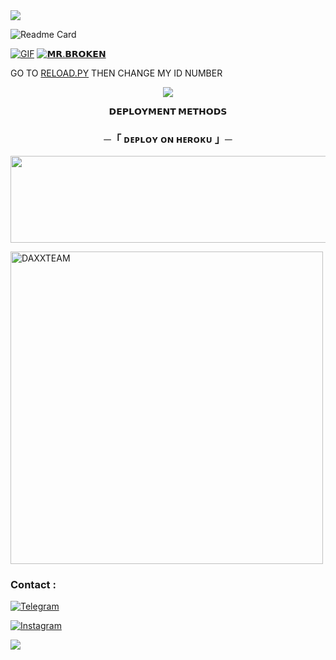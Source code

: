 <img src="https://user-images.githubusercontent.com/73097560/115834477-dbab4500-a447-11eb-908a-139a6edaec5c.gif"> 


![Readme Card](https://github-readme-stats.vercel.app/api/pin/?username=MrxBroken011&repo=XBROKENX&theme=flag-india)

[![GIF](https://github.com/MRXBROKEN011/XBROKENX/blob/main/DAXXTEAM.gif)](https://github.com/MRXBROKEN011)
   [![𝗠𝗥.𝗕𝗥𝗢𝗞𝗘𝗡](https://github-stats-alpha.vercel.app/api?username=MRXBROKEN011 "MRBROKEN")](https://github.com/MRXBROKEN011 "MRBROKEN")





GO TO [RELOAD.PY](https://github.com/MRXBROKEN/XBROKENX/blob/Master/DAXXMUSIC/plugins/tools/reload.py) THEN CHANGE MY ID NUMBER 

<p align="center">
  <img src="https://telegra.ph/file/91c6683a0074d9dce03c1.jpg">
</p>

<p align="center">
<b>𝗗𝗘𝗣𝗟𝗢𝗬𝗠𝗘𝗡𝗧 𝗠𝗘𝗧𝗛𝗢𝗗𝗦</b>
</p>

<h3 align="center">
    ─「 ᴅᴇᴩʟᴏʏ ᴏɴ ʜᴇʀᴏᴋᴜ 」─
</h3>

<p align="center"><a href="https://dashboard.heroku.com/new?template=https://github.com/MRXBROKEN011/XBROKENX"> <img src="https://img.shields.io/badge/Deploy%20On%20Heroku-green?style=for-the-badge&logo=heroku" width="520" height="138.45"/></a></p>

<p><img width="500" align="center" src="https://github-readme-stats.vercel.app/api/top-langs?username=MRXBROKEN011&show_icons=true&locale=en&layout=compact" alt="DAXXTEAM" /></p>



### Contact :
<a href="https://t.me/BROKNXSUPPORT"><img title="Telegram" src="https://img.shields.io/badge/Telegram-%23000000.svg?&style=for-the-badge&logo=telegram&logoColor=61DAFB"></a>



<a href="https://instagram.com/IG_.MR.BROKEN"><img title="Instagram" src="https://img.shields.io/badge/instagram-%23E4405F.svg?&style=for-the-badge&logo=instagram&logoColor=white"></a>

<img src="https://user-images.githubusercontent.com/73097560/115834477-dbab4500-a447-11eb-908a-139a6edaec5c.gif">

